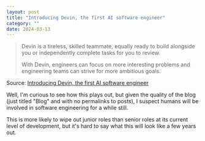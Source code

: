 ```yaml
---
layout: post
title: "Introducing Devin, the first AI software engineer"
category: ""
date: 2024-03-13
---
```


>Devin is a tireless, skilled teammate, equally ready to build alongside you or independently complete tasks for you to review.
>
> With Devin, engineers can focus on more interesting problems and engineering teams can strive for more ambitious goals.

Source: [Introducing Devin, the first AI software engineer](https://www.cognition-labs.com/blog)

Well, I'm curious to see how this plays out, but given the quality of the blog (just titled "Blog" and with no permalinks to posts), I suspect humans will be involved in software engineering for a while still.

This is more likely to wipe out junior roles than senior roles at its current level of development, but it's hard to say what this will look like a few years out.
